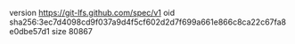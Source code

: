 version https://git-lfs.github.com/spec/v1
oid sha256:3ec7d4098cd9f037a9d4f5cf602d2d7f699a661e866c8ca22c67fa8e0dbe57d1
size 80867
